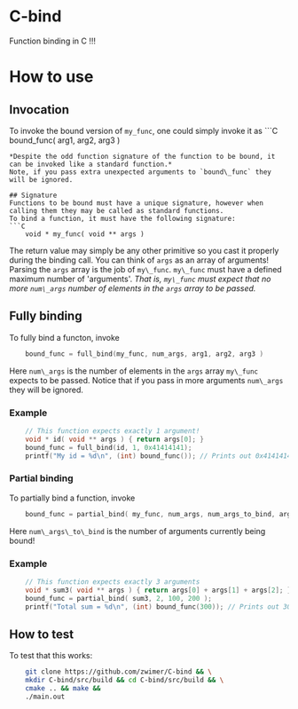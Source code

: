# C-bind
Function binding in C !!!

# How to use

## Invocation
To invoke the bound version of `my_func`, one could simply invoke it as ```C
	bound_func( arg1, arg2, arg3 )
```
*Despite the odd function signature of the function to be bound, it can be invoked like a standard function.*
Note, if you pass extra unexpected arguments to `bound\_func` they will be ignored.

## Signature
Functions to be bound must have a unique signature, however when calling them they may be called as standard functions.
To bind a function, it must have the following signature:
```C
	void * my_func( void ** args )
```
The return value may simply be any other primitive so you cast it properly during the binding call.
You can think of `args` as an array of arguments!
Parsing the `args` array is the job of `my\_func`. `my\_func` must have a defined maximum number of 'arguments'. 
*That is, `my\_func` must expect that no more `num\_args` number of elements in the `args` array to be passed.*

## Fully binding
To fully bind a functon, invoke
```C
	bound_func = full_bind(my_func, num_args, arg1, arg2, arg3 )
```
Here `num\_args` is the number of elements in the `args` array `my\_func` expects to be passed. Notice that if you pass in more arguments `num\_args` they will be ignored.

### Example
```C
	// This function expects exactly 1 argument!
	void * id( void ** args ) { return args[0]; }
	bound_func = full_bind(id, 1, 0x41414141);
	printf("My id = %d\n", (int) bound_func());	// Prints out 0x41414141
```

### Partial binding
To partially bind a function, invoke
```C
	bound_func = partial_bind( my_func, num_args, num_args_to_bind, arg1, arg2);
```
Here `num\_args\_to\_bind` is the number of arguments currently being bound!

### Example
```C
	// This function expects exactly 3 arguments
	void * sum3( void ** args ) { return args[0] + args[1] + args[2]; }
	bound_func = partial_bind( sum3, 2, 100, 200 );
	printf("Total sum = %d\n", (int) bound_func(300)); // Prints out 300
```

## How to test
To test that this works:
```bash
	git clone https://github.com/zwimer/C-bind && \
	mkdir C-bind/src/build && cd C-bind/src/build && \
	cmake .. && make &&
	./main.out
```
